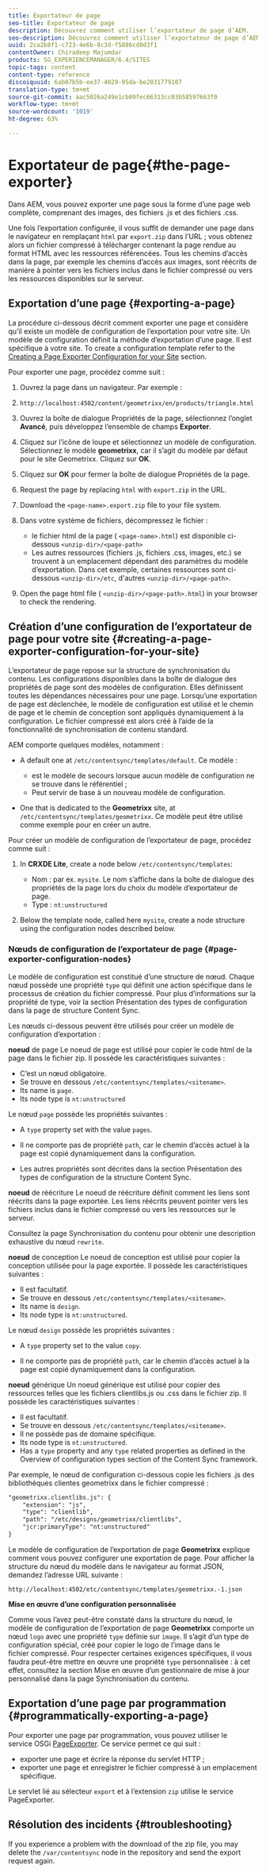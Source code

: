 ```yaml
---
title: Exportateur de page
seo-title: Exportateur de page
description: Découvrez comment utiliser l’exportateur de page d’AEM.
seo-description: Découvrez comment utiliser l’exportateur de page d’AEM.
uuid: 2ca2b8f1-c723-4e6b-8c3d-f5886cd0d3f1
contentOwner: Chiradeep Majumdar
products: SG_EXPERIENCEMANAGER/6.4/SITES
topic-tags: content
content-type: reference
discoiquuid: 6ab07b5b-ee37-4029-95da-be2031779107
translation-type: tm+mt
source-git-commit: aac5026a249e1cb09fec66313cc03b58597663f0
workflow-type: tm+mt
source-wordcount: '1019'
ht-degree: 63%

---
```



# Exportateur de page{#the-page-exporter}

Dans AEM, vous pouvez exporter une page sous la forme d’une page web complète, comprenant des images, des fichiers .js et des fichiers .css.

Une fois l’exportation configurée, il vous suffit de demander une page dans le navigateur en remplaçant `html` par `export.zip` dans l’URL ; vous obtenez alors un fichier compressé à télécharger contenant la page rendue au format HTML avec les ressources référencées. Tous les chemins d’accès dans la page, par exemple les chemins d’accès aux images, sont réécrits de manière à pointer vers les fichiers inclus dans le fichier compressé ou vers les ressources disponibles sur le serveur.

## Exportation d’une page {#exporting-a-page}

La procédure ci-dessous décrit comment exporter une page et considère qu’il existe un modèle de configuration de l’exportation pour votre site. Un modèle de configuration définit la méthode d’exportation d’une page. Il est spécifique à votre site. To create a configuration template refer to the [Creating a Page Exporter Configuration for your Site](#creating-a-page-exporter-configuration-for-your-site) section.

Pour exporter une page, procédez comme suit :

1. Ouvrez la page dans un navigateur. Par exemple :
1. `http://localhost:4502/content/geometrixx/en/products/triangle.html`
1. Ouvrez la boîte de dialogue Propriétés de la page, sélectionnez l’onglet **Avancé**, puis développez l’ensemble de champs **Exporter**.

1. Cliquez sur l’icône de loupe et sélectionnez un modèle de configuration. Sélectionnez le modèle **geometrixx**, car il s’agit du modèle par défaut pour le site Geometrixx. Cliquez sur **OK**.

1. Cliquez sur **OK** pour fermer la boîte de dialogue Propriétés de la page.
1. Request the page by replacing `html` with `export.zip` in the URL.

1. Download the `<page-name>.export.zip` file to your file system.

1. Dans votre système de fichiers, décompressez le fichier :

   * le fichier html de la page ( `<page-name>.html`) est disponible ci-dessous `<unzip-dir>/<page-path>`
   * Les autres ressources (fichiers .js, fichiers .css, images, etc.) se trouvent à un emplacement dépendant des paramètres du modèle d’exportation. Dans cet exemple, certaines ressources sont ci-dessous `<unzip-dir>/etc`, d&#39;autres `<unzip-dir>/<page-path>`.

1. Open the page html file ( `<unzip-dir>/<page-path>.html`) in your browser to check the rendering.

## Création d’une configuration de l’exportateur de page pour votre site {#creating-a-page-exporter-configuration-for-your-site}

L’exportateur de page repose sur la structure de synchronisation du contenu. Les configurations disponibles dans la boîte de dialogue des propriétés de page sont des modèles de configuration. Elles définissent toutes les dépendances nécessaires pour une page. Lorsqu’une exportation de page est déclenchée, le modèle de configuration est utilisé et le chemin de page et le chemin de conception sont appliqués dynamiquement à la configuration. Le fichier compressé est alors créé à l’aide de la fonctionnalité de synchronisation de contenu standard.

AEM comporte quelques modèles, notamment :

* A default one at `/etc/contentsync/templates/default`. Ce modèle :

   * est le modèle de secours lorsque aucun modèle de configuration ne se trouve dans le référentiel ;
   * Peut servir de base à un nouveau modèle de configuration.

* One that is dedicated to the **Geometrixx** site, at `/etc/contentsync/templates/geometrixx`. Ce modèle peut être utilisé comme exemple pour en créer un autre.

Pour créer un modèle de configuration de l’exportateur de page, procédez comme suit :

1. In **CRXDE Lite**, create a node below `/etc/contentsync/templates`:

   * Nom : par ex. `mysite`. Le nom s’affiche dans la boîte de dialogue des propriétés de la page lors du choix du modèle d’exportateur de page.
   * Type : `nt:unstructured`

1. Below the template node, called here `mysite`, create a node structure using the configuration nodes described below.

### Nœuds de configuration de l’exportateur de page {#page-exporter-configuration-nodes}

Le modèle de configuration est constitué d’une structure de nœud. Chaque nœud possède une propriété `type` qui définit une action spécifique dans le processus de création du fichier compressé. Pour plus d’informations sur la propriété de type, voir la section Présentation des types de configuration dans la page de structure Content Sync.

Les nœuds ci-dessous peuvent être utilisés pour créer un modèle de configuration d’exportation :

**noeud** de page Le noeud de page est utilisé pour copier le code html de la page dans le fichier zip. Il possède les caractéristiques suivantes :

* C’est un nœud obligatoire.
* Se trouve en dessous `/etc/contentsync/templates/<sitename>`.
* Its name is `page`.
* Its node type is `nt:unstructured`

Le nœud `page` possède les propriétés suivantes :

* A `type` property set with the value `pages`.

* Il ne comporte pas de propriété `path`, car le chemin d’accès actuel à la page est copié dynamiquement dans la configuration.

* Les autres propriétés sont décrites dans la section Présentation des types de configuration de la structure Content Sync.

**noeud** de réécriture Le noeud de réécriture définit comment les liens sont réécrits dans la page exportée. Les liens réécrits peuvent pointer vers les fichiers inclus dans le fichier compressé ou vers les ressources sur le serveur.

Consultez la page Synchronisation du contenu pour obtenir une description exhaustive du nœud `rewrite`.

**noeud** de conception Le noeud de conception est utilisé pour copier la conception utilisée pour la page exportée. Il possède les caractéristiques suivantes :

* Il est facultatif.
* Se trouve en dessous `/etc/contentsync/templates/<sitename>`.
* Its name is `design`.
* Its node type is `nt:unstructured`.

Le nœud `design` possède les propriétés suivantes :

* A `type` property set to the value `copy`.

* Il ne comporte pas de propriété `path`, car le chemin d’accès actuel à la page est copié dynamiquement dans la configuration.

**noeud** générique Un noeud générique est utilisé pour copier des ressources telles que les fichiers clientlibs.js ou .css dans le fichier zip. Il possède les caractéristiques suivantes :

* Il est facultatif.
* Se trouve en dessous `/etc/contentsync/templates/<sitename>`.
* Il ne possède pas de domaine spécifique.
* Its node type is `nt:unstructured`.
* Has a `type` property and any `type` related properties as defined in the Overview of configuration types section of the Content Sync framework.

Par exemple, le nœud de configuration ci-dessous copie les fichiers .js des bibliothèques clientes geometrixx dans le fichier compressé :

```xml
"geometrixx.clientlibs.js": {
    "extension": "js",
    "type": "clientlib",
    "path": "/etc/designs/geometrixx/clientlibs",
    "jcr:primaryType": "nt:unstructured"
}
```

Le modèle de configuration de l’exportation de page **Geometrixx** explique comment vous pouvez configurer une exportation de page. Pour afficher la structure du nœud du modèle dans le navigateur au format JSON, demandez l’adresse URL suivante :

`http://localhost:4502/etc/contentsync/templates/geometrixx.-1.json`

**Mise en œuvre d’une configuration personnalisée**

Comme vous l’avez peut-être constaté dans la structure du nœud, le modèle de configuration de l’exportation de page **Geometrixx** comporte un nœud `logo` avec une propriété `type` définie sur `image`. Il s’agit d’un type de configuration spécial, créé pour copier le logo de l’image dans le fichier compressé. Pour respecter certaines exigences spécifiques, il vous faudra peut-être mettre en œuvre une propriété `type` personnalisée : à cet effet, consultez la section Mise en œuvre d’un gestionnaire de mise à jour personnalisé dans la page Synchronisation du contenu.

## Exportation d’une page par programmation {#programmatically-exporting-a-page}

Pour exporter une page par programmation, vous pouvez utiliser le service OSGi [PageExporter](https://helpx.adobe.com/experience-manager/6-4/sites/developing/using/reference-materials/javadoc/index.html?com/day/cq/wcm/contentsync/PageExporter.html). Ce service permet ce qui suit :

* exporter une page et écrire la réponse du servlet HTTP ;
* exporter une page et enregistrer le fichier compressé à un emplacement spécifique.

Le servlet lié au sélecteur `export` et à l’extension `zip` utilise le service PageExporter.

## Résolution des incidents {#troubleshooting}

If you experience a problem with the download of the zip file, you may delete the `/var/contentsync` node in the repository and send the export request again.

